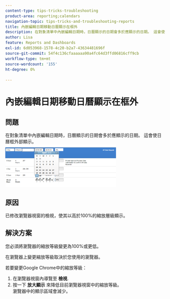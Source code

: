 ```yaml
---
content-type: tips-tricks-troubleshooting
product-area: reporting;calendars
navigation-topic: tips-tricks-and-troubleshooting-reports
title: 內嵌編輯日期移動日曆顯示在框外
description: 在對象清單中內嵌編輯日期時，日曆顯示的日期會多於應顯示的日期。 這會使日曆框外部顯示。
author: Lisa
feature: Reports and Dashboards
exl-id: 6d053968-1578-4c20-b2a7-43634481696f
source-git-commit: 54f4c136cfaaaaaa90a4fc64d3ffd06816cff9cb
workflow-type: tm+mt
source-wordcount: '155'
ht-degree: 0%

---
```


# 內嵌編輯日期移動日曆顯示在框外

## 問題

在對象清單中內嵌編輯日期時，日曆顯示的日期會多於應顯示的日期。 這會使日曆框外部顯示。\
![](assets/calendar-view-350x134.png)

## 原因

已修改瀏覽器視窗的檢視，使其以高於100%的縮放層級顯示。

## 解決方案

您必須將瀏覽器的縮放等級變更為100%或更低。

在瀏覽器上變更縮放等級取決於您使用的瀏覽器。

若要變更Google Chrome中的縮放等級：

1. 在瀏覽器視窗內導覽至 **檢視**.
1. 按一下 **放大顯示** 來降低目前瀏覽器視窗中的縮放等級。\
   瀏覽器中的顯示區域會減少。
